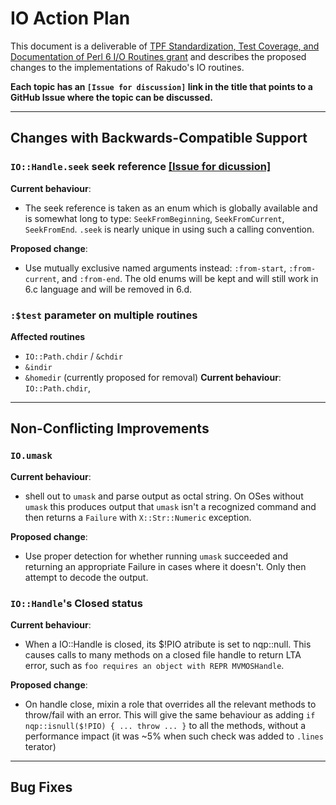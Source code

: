 # IO Action Plan

This document is a deliverable of [TPF Standardization, Test Coverage, and
Documentation of Perl 6 I/O Routines
grant](http://news.perlfoundation.org/2017/01/grant-proposal-standardization.html)
and describes the proposed changes to the implementations of Rakudo's IO
routines.

**Each topic has an `[Issue for discussion]` link in the title that points to
a GitHub Issue where the topic can be discussed.**

---------------

## Changes with Backwards-Compatible Support

### `IO::Handle.seek` seek reference [[Issue for dicussion]](https://github.com/zoffixznet/IOwesomeness/issues/1)

**Current behaviour**:
- The seek reference is taken as an enum which is globally available and is
somewhat long to type: `SeekFromBeginning`, `SeekFromCurrent`, `SeekFromEnd`.
`.seek` is nearly unique in using such a calling convention.

**Proposed change**:
- Use mutually exclusive named arguments instead: `:from-start`,
`:from-current`, and `:from-end`. The old enums will be kept and will still
work in 6.c language and will be removed in 6.d.

### `:$test` parameter on multiple routines

**Affected routines**
- `IO::Path.chdir` / `&chdir`
- `&indir`
- `&homedir` (currently proposed for removal)
**Current behaviour**:
`IO::Path.chdir`,

---------------

## Non-Conflicting Improvements

### `IO.umask`

**Current behaviour**:
- shell out to `umask` and parse output as octal string. On OSes without
`umask` this produces output that `umask` isn't a recognized command and then
returns a `Failure` with `X::Str::Numeric` exception.

**Proposed change**:
- Use proper detection for whether running `umask` succeeded and returning
an appropriate Failure in cases where it doesn't. Only then attempt to
decode the output.

### `IO::Handle`'s Closed status

**Current behaviour**:
- When a IO::Handle is closed, its $!PIO atribute is set to nqp::null. This
causes calls to many methods on a closed file handle to return LTA error,
such as `foo requires an object with REPR MVMOSHandle`.

**Proposed change**:
- On handle close, mixin a role that overrides all the relevant methods
to throw/fail with an error. This will give the same behaviour as adding
`if nqp::isnull($!PIO) { ... throw ... }` to all the methods, without a
performance impact (it was ~5% when such check was added to `.lines`
terator)


---------------

## Bug Fixes
